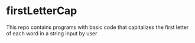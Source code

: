# firstLetterCap
This repo contains programs with basic code that capitalizes the first letter of each word in a string input by user
